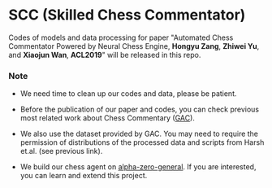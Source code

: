 # SCC (Skilled Chess Commentator)

Codes of models and data processing for paper "Automated Chess Commentator Powered by Neural Chess Engine, **Hongyu Zang**, **Zhiwei Yu**, and **Xiaojun Wan**, **ACL2019**" will be released in this repo.


### Note

* We need time to clean up our codes and data, please be patient.

* Before the publication of our paper and codes, you can check previous most related work about Chess Commentary ([GAC](https://github.com/harsh19/ChessCommentaryGeneration)).

* We also use the dataset provided by GAC. You may need to require the permission of distributions of the processed data and scripts from Harsh et.al. (see previous link).

* We build our chess agent on [alpha-zero-general](https://github.com/suragnair/alpha-zero-general). If you are interested, you can learn and extend this project.
